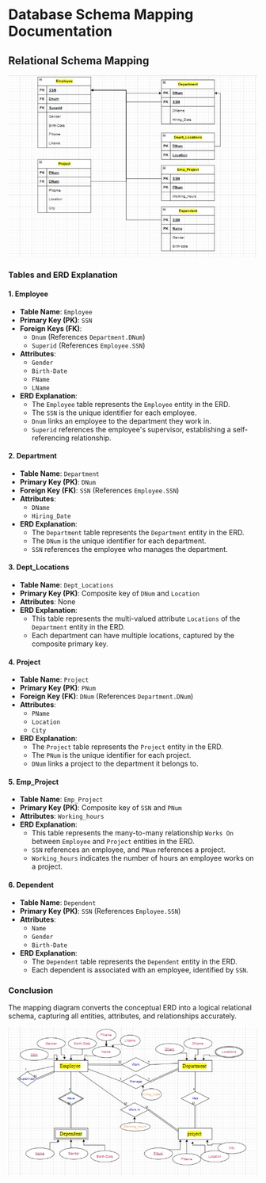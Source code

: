 # Database Schema Mapping Documentation

## Relational Schema Mapping
![Mapping](./image_2.jpg)

### Tables and ERD Explanation

#### 1. Employee
- **Table Name**: `Employee`
- **Primary Key (PK)**: `SSN`
- **Foreign Keys (FK)**: 
  - `Dnum` (References `Department.DNum`)
  - `Superid` (References `Employee.SSN`)
- **Attributes**: 
  - `Gender`
  - `Birth-Date`
  - `FName`
  - `LName`
- **ERD Explanation**: 
  - The `Employee` table represents the `Employee` entity in the ERD.
  - The `SSN` is the unique identifier for each employee.
  - `Dnum` links an employee to the department they work in.
  - `Superid` references the employee's supervisor, establishing a self-referencing relationship.

#### 2. Department
- **Table Name**: `Department`
- **Primary Key (PK)**: `DNum`
- **Foreign Key (FK)**: `SSN` (References `Employee.SSN`)
- **Attributes**:
  - `DName`
  - `Hiring_Date`
- **ERD Explanation**: 
  - The `Department` table represents the `Department` entity in the ERD.
  - The `DNum` is the unique identifier for each department.
  - `SSN` references the employee who manages the department.

#### 3. Dept_Locations
- **Table Name**: `Dept_Locations`
- **Primary Key (PK)**: Composite key of `DNum` and `Location`
- **Attributes**: None
- **ERD Explanation**: 
  - This table represents the multi-valued attribute `Locations` of the `Department` entity in the ERD.
  - Each department can have multiple locations, captured by the composite primary key.

#### 4. Project
- **Table Name**: `Project`
- **Primary Key (PK)**: `PNum`
- **Foreign Key (FK)**: `DNum` (References `Department.DNum`)
- **Attributes**:
  - `PName`
  - `Location`
  - `City`
- **ERD Explanation**: 
  - The `Project` table represents the `Project` entity in the ERD.
  - The `PNum` is the unique identifier for each project.
  - `DNum` links a project to the department it belongs to.

#### 5. Emp_Project
- **Table Name**: `Emp_Project`
- **Primary Key (PK)**: Composite key of `SSN` and `PNum`
- **Attributes**: `Working_hours`
- **ERD Explanation**: 
  - This table represents the many-to-many relationship `Works On` between `Employee` and `Project` entities in the ERD.
  - `SSN` references an employee, and `PNum` references a project.
  - `Working_hours` indicates the number of hours an employee works on a project.

#### 6. Dependent
- **Table Name**: `Dependent`
- **Primary Key (PK)**: `SSN` (References `Employee.SSN`)
- **Attributes**:
  - `Name`
  - `Gender`
  - `Birth-Date`
- **ERD Explanation**: 
  - The `Dependent` table represents the `Dependent` entity in the ERD.
  - Each dependent is associated with an employee, identified by `SSN`.

### Conclusion
The mapping diagram converts the conceptual ERD into a logical relational schema, capturing all entities, attributes, and relationships accurately.

![ERD](./image_1.jpg)

